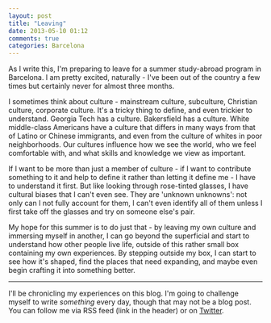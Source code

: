 ```yaml
---
layout: post
title: "Leaving"
date: 2013-05-10 01:12
comments: true
categories: Barcelona
---
```

As I write this, I'm preparing to leave for a summer study-abroad program in Barcelona. I am pretty excited, naturally - I've been out of the country a few times but certainly never for almost three months.

I sometimes think about culture - mainstream culture, subculture, Christian culture, corporate culture. It's a tricky thing to define, and even trickier to understand. Georgia Tech has a culture. Bakersfield has a culture. White middle-class Americans have a culture that differs in many ways from that of Latino or Chinese immigrants, and even from the culture of whites in poor neighborhoods. Our cultures influence how we see the world, who we feel comfortable with, and what skills and knowledge we view as important.
<!--more-->

If I want to be more than just a member of culture - if I want to contribute something to it and help to define it rather than letting it define me - I have to understand it first. But like looking through rose-tinted glasses, I have cultural biases that I can't even see. They are 'unknown unknowns': not only can I not fully account for them, I can't even identify all of them unless I first take off the glasses and try on someone else's pair.

My hope for this summer is to do just that - by leaving my own culture and immersing myself in another, I can go beyond the superficial and start to understand how other people live life, outside of this rather small box containing my own experiences. By stepping outside my box, I can start to see how it's shaped, find the places that need expanding, and maybe even begin crafting it into something better.

* * *

I'll be chronicling my experiences on this blog. I'm going to challenge myself to write _something_ every day, though that may not be a blog post. You can follow me via RSS feed (link in the header) or on [Twitter](http://twitter.com/michaellimiero).
